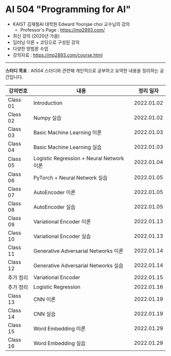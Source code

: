 # AI 504 "Programming for AI"
- KAIST 김재철AI 대학원 Edward Yoonjae choi 교수님의 강의
    - Professor's Page : https://mp2893.com/
- 최신 강의 (2020년 가을)
- 딥러닝 이론 + 코딩으로 구성된 강의
- 다양한 방법론 수업
- 강의자료 : https://mp2893.com/course.html

---

**스터디 목표** : AI504 스터디와 관련해 개인적으로 공부하고 요약한 내용을 정리하는 공간입니다.

|강의번호|내용|정리 일자|
|---|---|---|
|Class 01|Introduction|2022.01.02|
|Class 02|Numpy 실습|2022.01.02|
|Class 03|Basic Machine Learning 이론|2022.01.03|
|Class 04|Basic Machine Learning 실습|2022.01.03|
|Class 05|Logistic Regression + Neural Network 이론|2022.01.04|
|Class 06|PyTorch + Neural Network 실습|2022.01.05|
|Class 07|AutoEncoder 이론|2022.01.05|
|Class 08|AutoEncoder 실습|2022.01.05|
|Class 09|Variational Encoder 이론|2022.01.13|
|Class 10|Variational Encoder 실습|2022.01.13|
|Class 11|Generative Adversarial Networks 이론|2022.01.14|
|Class 12|Generative Adversarial Networks 실습|2022.01.14|
|추가 정리|Variational Encoder|2022.01.15|
|추가 정리|Logistic Regression|2022.01.16|
|Class 13|CNN 이론|2022.01.19|
|Class 14|CNN 실습|2022.01.19|
|Class 15|Word Embedding 이론|2022.01.29|
|Class 16|Word Embedding 실습|2022.01.29|

